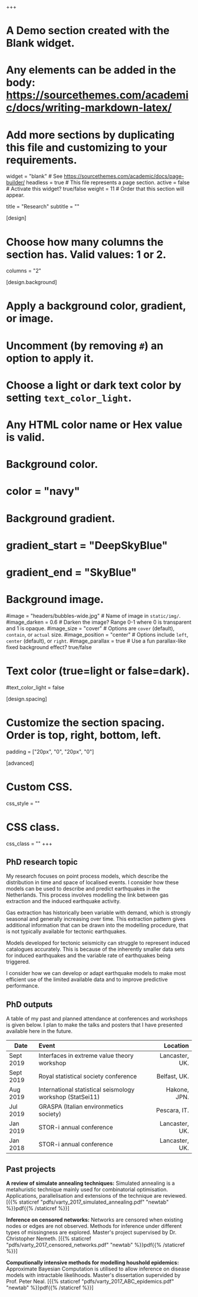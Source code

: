 +++
# A Demo section created with the Blank widget.
# Any elements can be added in the body: https://sourcethemes.com/academic/docs/writing-markdown-latex/
# Add more sections by duplicating this file and customizing to your requirements.

widget = "blank"  # See https://sourcethemes.com/academic/docs/page-builder/
headless = true  # This file represents a page section.
active = false  # Activate this widget? true/false
weight = 11  # Order that this section will appear.

title = "Research"
subtitle = ""

[design]
  # Choose how many columns the section has. Valid values: 1 or 2.
  columns = "2"

[design.background]
  # Apply a background color, gradient, or image.
  #   Uncomment (by removing `#`) an option to apply it.
  #   Choose a light or dark text color by setting `text_color_light`.
  #   Any HTML color name or Hex value is valid.

  # Background color.
  # color = "navy"
  
  # Background gradient.
  # gradient_start = "DeepSkyBlue"
  # gradient_end = "SkyBlue"
  
  # Background image.
  #image = "headers/bubbles-wide.jpg"  # Name of image in `static/img/`.
  #image_darken = 0.6  # Darken the image? Range 0-1 where 0 is transparent and 1 is opaque.
  #image_size = "cover"  #  Options are `cover` (default), `contain`, or `actual` size.
  #image_position = "center"  # Options include `left`, `center` (default), or `right`.
  #image_parallax = true  # Use a fun parallax-like fixed background effect? true/false

  # Text color (true=light or false=dark).
  #text_color_light = false

[design.spacing]
  # Customize the section spacing. Order is top, right, bottom, left.
  padding = ["20px", "0", "20px", "0"]

[advanced]
 # Custom CSS. 
 css_style = ""
 
 # CSS class.
 css_class = ""
+++

## PhD research topic
My research focuses on point process models, which describe the distribution in time and space of localised events. I consider how these models can be used to describe and predict earthquakes in the Netherlands. 
This process involves modelling the link between gas extraction and the induced earthquake activity.

Gas extraction has historically been variable with demand, which is strongly seasonal and generally increasing over time. This extraction pattern gives additional information that can be drawn into the modelling procedure, that is not typically available for tectonic earthquakes.

Models developed for tectonic seismicity can struggle to represent induced catalogues accurately. This is because of the inherently smaller data sets for induced earthquakes and the variable rate of earthquakes being triggered. 

I consider how we can develop or adapt earthquake models to make most efficient use of the limited available data and to improve predictive performance. 

## PhD outputs

A table of my past and planned attendance at conferences and workshops is given below. I plan to make the talks and posters that I have presented available here in the future. 

| Date      | Event | Location |
|-----------|:-----------------|------------------:|
| Sept 2019 | Interfaces in extreme value theory workshop| Lancaster, UK. |
| Sept 2019 | Royal statistical society conference | Belfast, UK. |
| Aug  2019 | International statistical seismology workshop (StatSei11) | Hakone, JPN.|
| Jul 2019 | GRASPA (Italian environmetics society)| Pescara, IT. |
| Jan 2019 | STOR-i annual conference | Lancaster, UK. |
| Jan 2018 | STOR-i annual conference | Lancaster, UK. |


## Past projects

__A review of simulate annealing techniques:__ 
Simulated annealing is a metahuristic technique mainly used for combinatorial optimisation. Applications, parallelisation and extensions of the technique are reviewed. [{{% staticref "pdfs/varty_2017_simulated_annealing.pdf" "newtab" %}}pdf{{% /staticref %}}]

__Inference on censored networks:__ Networks are censored when existing nodes or edges are not observed. Methods for inference under different types of missingness are explored. Master's project supervised by Dr. Christopher Nemeth. [{{% staticref "pdfs/varty_2017_censored_networks.pdf" "newtab" %}}pdf{{% /staticref %}}] 

__Computionally intensive methods for modelling houshold epidemics:__ Approximate Bayesian Computation is utilised to allow inference on disease models with intractable likelihoods. Master's dissertation supervided by Prof. Peter Neal. [{{% staticref "pdfs/varty_2017_ABC_epidemics.pdf" "newtab" %}}pdf{{% /staticref %}}]
 

